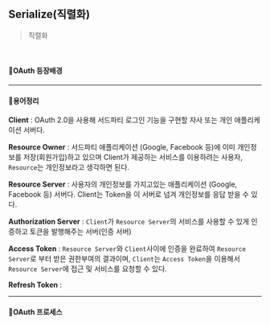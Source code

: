 ## Serialize(직렬화)

> 직렬화 </br>

</br>

#### 🔘OAuth 등장배경



---
#### 🔘용어정리

**Client** : OAuth 2.0을 사용해 서드파티 로그인 기능을 구현할 자사 또는 개인 애플리케이션 서버다.

**Resource Owner** : 서드파티 애플리케이션 (Google, Facebook 등)에 이미 개인정보를 저장(회원가입)하고 있으며 Client가 제공하는 서비스를 이용하려는 사용자, `Resource`는 개인정보라고 생각하면 된다.

**Resource Server** : 사용자의 개인정보를 가지고있는 애플리케이션 (Google, Facebook 등) 서버다. Client는 Token을 이 서버로 넘겨 개인정보를 응답 받을 수 있다.

**Authorization Server** : `Client`가 `Resource Server`의 서비스를 사용할 수 있게 인증하고 토큰을 발행해주는 서버(인증 서버)

**Access Token** : `Resource Server`와 `Client`사이에 인증을 완료하여 `Resource Server`로 부터 받은 권한부여의 결과이며, `Client`는 `Access Token`을 이용해서 `Resource Server`에 접근 및 서비스를 요청할 수 있다.

**Refresh Token** : 

---
#### 🔘OAuth 프로세스

